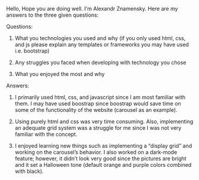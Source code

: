 Hello,
Hope you are doing well. I'm Alexandr Znamensky. Here are my answers to the three given questions:


Questions:
1. What you technologies you used and why (if you only used html, css, and js please explain any templates or frameworks you may have used i.e. bootstrap)

2. Any struggles you faced when developing with technology you chose

3. What you enjoyed the most and why

Answers:
1. I primarily used html, css, and javascript since I am most familiar with them. I may have used boostrap since boostrap would save time on some of the functionality of the website (carousel as an example). 

2. Using purely html and css was very time consuming. Also, implementing an adequate grid system was a struggle for me since I was not very familiar with the concept. 

3. I enjoyed learning new things such as implementing a “display grid” and working on the carousel’s behavior. I also worked on a dark-mode feature; however, it didn’t look very good since the pictures are bright and it set a Halloween tone (default orange and purple colors combined with black).
